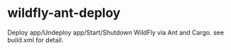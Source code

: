 wildfly-ant-deploy
==================

Deploy app/Undeploy app/Start/Shutdown WildFly via Ant and Cargo. see build.xml for detail.
